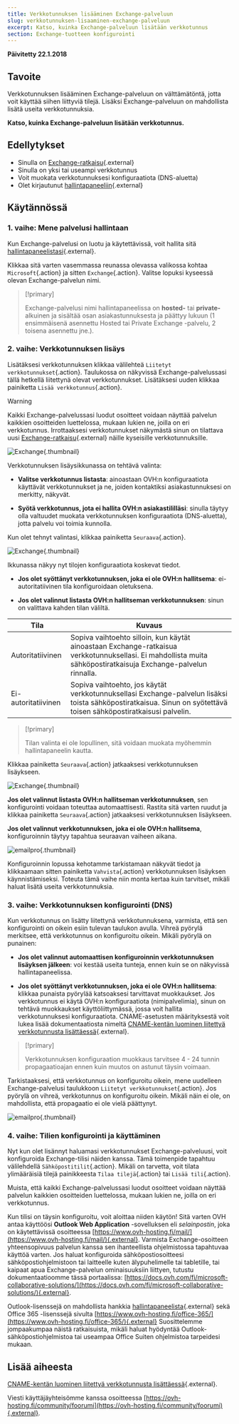 ```yaml
---
title: Verkkotunnuksen lisääminen Exchange-palveluun
slug: verkkotunnuksen-lisaaminen-exchange-palveluun
excerpt: Katso, kuinka Exchange-palveluun lisätään verkkotunnus
section: Exchange-tuotteen konfigurointi
---
```


**Päivitetty 22.1.2018**

## Tavoite

Verkkotunnuksen lisääminen Exchange-palveluun on välttämätöntä, jotta voit käyttää siihen liittyviä tilejä. Lisäksi Exchange-palveluun on mahdollista lisätä useita verkkotunnuksia. 

**Katso, kuinka Exchange-palveluun lisätään verkkotunnus.**

## Edellytykset

- Sinulla on [Exchange-ratkaisu](https://www.ovh-hosting.fi/sahkopostit/){.external}
- Sinulla on yksi tai useampi verkkotunnus
- Voit muokata verkkotunnuksesi konfiguraatiota (DNS-aluetta)
- Olet kirjautunut [hallintapaneeliin](https://www.ovh.com/auth/?action=gotomanager){.external}

## Käytännössä

### 1. vaihe: Mene palvelusi hallintaan

Kun Exchange-palvelusi on luotu ja käytettävissä, voit hallita sitä [hallintapaneelistasi](https://www.ovh.com/auth/?action=gotomanager){.external}.

Klikkaa sitä varten vasemmassa reunassa olevassa valikossa kohtaa `Microsoft`{.action} ja sitten `Exchange`{.action}. Valitse lopuksi kyseessä olevan Exchange-palvelun nimi.

> [!primary]
>
> Exchange-palvelusi nimi hallintapaneelissa on **hosted-** tai **private-** alkuinen ja sisältää osan asiakastunnuksesta ja päättyy lukuun (1 ensimmäisenä asennettu Hosted tai Private Exchange -palvelu, 2 toisena asennettu jne.).
>

### 2. vaihe: Verkkotunnuksen lisäys

Lisätäksesi verkkotunnuksen klikkaa välilehteä `Liitetyt verkkotunnukset`{.action}. Taulukossa on näkyvissä Exchange-palvelussasi tällä hetkellä liitettynä olevat verkkotunnukset. Lisätäksesi uuden klikkaa painiketta `Lisää verkkotunnus`{.action}.

> [!warning]
>
> Kaikki Exchange-palvelussasi luodut osoitteet voidaan näyttää palvelun kaikkien osoitteiden luettelossa, mukaan lukien ne, joilla on eri verkkotunnus. Irrottaaksesi verkkotunnukset näkymästä sinun on tilattava uusi [Exchange-ratkaisu](https://www.ovh-hosting.fi/sahkopostit/){.external} näille kyseisille verkkotunnuksille.
>

![Exchange](images/add_domain_exchange_step1.png){.thumbnail}

Verkkotunnuksen lisäysikkunassa on tehtävä valinta:

- **Valitse verkkotunnus listasta**: ainoastaan OVH:n konfiguraatiota käyttävät verkkotunnukset ja ne, joiden kontaktiksi asiakastunnuksesi on merkitty, näkyvät.

- **Syötä verkkotunnus, jota ei hallita OVH:n asiakastililläsi**: sinulla täytyy olla valtuudet muokata verkkotunnuksen konfiguraatiota (DNS-aluetta), jotta palvelu voi toimia kunnolla.

Kun olet tehnyt valintasi, klikkaa painiketta `Seuraava`{.action}.

![Exchange](images/add_domain_exchange_step2.png){.thumbnail}

Ikkunassa näkyy nyt tilojen konfiguraatiota koskevat tiedot.

- **Jos olet syöttänyt verkkotunnuksen, joka ei ole OVH:n hallitsema**: ei-autoritatiivinen tila konfiguroidaan oletuksena.

- **Jos olet valinnut listasta OVH:n hallitseman verkkotunnuksen**: sinun on valittava kahden tilan väliltä.

|Tila|Kuvaus|
|---|---|
|Autoritatiivinen|Sopiva vaihtoehto silloin, kun käytät ainoastaan Exchange-ratkaisua verkkotunnuksellasi. Ei mahdollista muita sähköpostiratkaisuja Exchange-palvelun rinnalla.|
|Ei-autoritatiivinen|Sopiva vaihtoehto, jos käytät verkkotunnuksellasi Exchange-palvelun lisäksi toista sähköpostiratkaisua. Sinun on syötettävä toisen sähköpostiratkaisusi palvelin.|

> [!primary]
>
> Tilan valinta ei ole lopullinen, sitä voidaan muokata myöhemmin hallintapaneelin kautta.
>

Klikkaa painiketta `Seuraava`{.action} jatkaaksesi verkkotunnuksen lisäykseen.

![Exchange](images/add_domain_exchange_step3.png){.thumbnail}

**Jos olet valinnut listasta OVH:n hallitseman verkkotunnuksen**, sen konfigurointi voidaan toteuttaa automaattisesti. Rastita sitä varten ruudut ja klikkaa painiketta `Seuraava`{.action} jatkaaksesi verkkotunnuksen lisäykseen.

**Jos olet valinnut verkkotunnuksen, joka ei ole OVH:n hallitsema**, konfiguroinnin täytyy tapahtua seuraavan vaiheen aikana.

![emailpro](images/add_domain_exchange_step4.png){.thumbnail}

Konfiguroinnin lopussa kehotamme tarkistamaan näkyvät tiedot ja klikkaamaan sitten painiketta `Vahvista`{.action} verkkotunnuksen lisäyksen käynnistämiseksi. Toteuta tämä vaihe niin monta kertaa kuin tarvitset, mikäli haluat lisätä useita verkkotunnuksia.

### 3. vaihe: Verkkotunnuksen konfigurointi (DNS)

Kun verkkotunnus on lisätty liitettynä verkkotunnuksena, varmista, että sen konfigurointi on oikein esiin tulevan taulukon avulla. Vihreä pyörylä merkitsee, että verkkotunnus on konfiguroitu oikein. Mikäli pyörylä on punainen:

- **Jos olet valinnut automaattisen konfiguroinnin verkkotunnuksen lisäyksen jälkeen**: voi kestää useita tunteja, ennen kuin se on näkyvissä hallintapaneelissa.

- **Jos olet syöttänyt verkkotunnuksen, joka ei ole OVH:n hallitsema**: klikkaa punaista pyörylää katsoaksesi tarvittavat muokkaukset. Jos verkkotunnus ei käytä OVH:n konfiguraatiota (nimipalvelimia), sinun on tehtävä muokkaukset käyttöliittymässä, jossa voit hallita verkkotunnuksesi konfiguraatiota. CNAME-asetusten määrityksestä voit lukea lisää dokumentaatiosta nimeltä [CNAME-kentän luominen liitettyä verkkotunnusta lisättäessä](https://docs.ovh.com/fi/microsoft-collaborative-solutions/exchange_20132016_cname-tietueen_lisaaminen/){.external}.

> [!primary]
>
> Verkkotunnuksen konfiguraation muokkaus tarvitsee 4 - 24 tunnin propagaatioajan ennen kuin muutos on astunut täysin voimaan.
>

Tarkistaaksesi, että verkkotunnus on konfiguroitu oikein, mene uudelleen Exchange-palvelusi taulukkoon `Liitetyt verkkotunnukset`{.action}. Jos pyörylä on vihreä, verkkotunnus on konfiguroitu oikein. Mikäli näin ei ole, on mahdollista, että propagaatio ei ole vielä päättynyt.

![emailpro](images/add_domain_exchange_step5.png){.thumbnail}

### 4. vaihe: Tilien konfigurointi ja käyttäminen

Nyt kun olet lisännyt haluamasi verkkotunnukset Exchange-palveluusi, voit konfiguroida Exchange-tilisi näiden kanssa. Tämä toimenpide tapahtuu välilehdellä `Sähköpostitilit`{.action}. Mikäli on tarvetta, voit tilata ylimääräisiä tilejä painikkeesta `Tilaa tilejä`{.action} tai `Lisää tili`{.action}.

Muista, että kaikki Exchange-palvelussasi luodut osoitteet voidaan näyttää palvelun kaikkien osoitteiden luettelossa, mukaan lukien ne, joilla on eri verkkotunnus.

Kun tilisi on täysin konfiguroitu, voit aloittaa niiden käytön! Sitä varten OVH antaa käyttöösi **Outlook Web Application** -sovelluksen eli *selainpostin*, joka on käytettävissä osoitteessa [https://www.ovh-hosting.fi/mail/](https://www.ovh-hosting.fi/mail/){.external}. Varmista Exchange-osoitteen yhteensopivuus palvelun kanssa sen ihanteellista ohjelmistossa tapahtuvaa käyttöä varten. Jos haluat konfiguroida sähköpostiosoitteesi sähköpostiohjelmistoon tai laitteelle kuten älypuhelimelle tai tabletille, tai kaipaat apua Exchange-palvelun ominaisuuksiin liittyen, tutustu dokumentaatioomme tässä portaalissa: [https://docs.ovh.com/fi/microsoft-collaborative-solutions/](https://docs.ovh.com/fi/microsoft-collaborative-solutions/){.external}.

Outlook-lisenssejä on mahdollista hankkia [hallintapaneelista](https://www.ovh.com/auth/?action=gotomanager){.external} sekä Office 365 -lisenssejä sivulta [https://www.ovh-hosting.fi/office-365/](https://www.ovh-hosting.fi/office-365/){.external} Suosittelemme jompaakumpaa näistä ratkaisuista, mikäli haluat hyödyntää Outlook-sähköpostiohjelmistoa tai useampaa Office Suiten ohjelmistoa tarpeidesi mukaan.

## Lisää aiheesta

[CNAME-kentän luominen liitettyä verkkotunnusta lisättäessä](https://docs.ovh.com/fi/microsoft-collaborative-solutions/exchange_20132016_cname-tietueen_lisaaminen/){.external}.

Viesti käyttäjäyhteisömme kanssa osoitteessa [https://ovh-hosting.fi/community/foorumi](https://ovh-hosting.fi/community/foorumi){.external}.